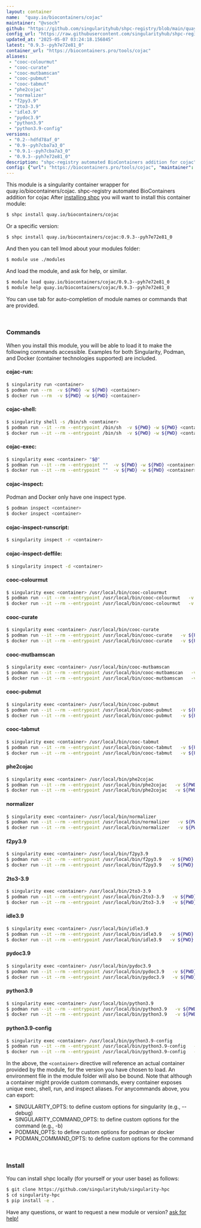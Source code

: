 ```yaml
---
layout: container
name:  "quay.io/biocontainers/cojac"
maintainer: "@vsoch"
github: "https://github.com/singularityhub/shpc-registry/blob/main/quay.io/biocontainers/cojac/container.yaml"
config_url: "https://raw.githubusercontent.com/singularityhub/shpc-registry/main/quay.io/biocontainers/cojac/container.yaml"
updated_at: "2025-05-07 03:24:18.156845"
latest: "0.9.3--pyh7e72e81_0"
container_url: "https://biocontainers.pro/tools/cojac"
aliases:
 - "cooc-colourmut"
 - "cooc-curate"
 - "cooc-mutbamscan"
 - "cooc-pubmut"
 - "cooc-tabmut"
 - "phe2cojac"
 - "normalizer"
 - "f2py3.9"
 - "2to3-3.9"
 - "idle3.9"
 - "pydoc3.9"
 - "python3.9"
 - "python3.9-config"
versions:
 - "0.2--hdfd78af_0"
 - "0.9--pyh7cba7a3_0"
 - "0.9.1--pyh7cba7a3_0"
 - "0.9.3--pyh7e72e81_0"
description: "shpc-registry automated BioContainers addition for cojac"
config: {"url": "https://biocontainers.pro/tools/cojac", "maintainer": "@vsoch", "description": "shpc-registry automated BioContainers addition for cojac", "latest": {"0.9.3--pyh7e72e81_0": "sha256:81713a4150161b1c0a95b5ba311acb305e150a3382a1dbf8b5d30fa1474556a8"}, "tags": {"0.2--hdfd78af_0": "sha256:8455969a912054a6fa222c3c36143d327b51fe9904035390d5d36bd8731c47db", "0.9--pyh7cba7a3_0": "sha256:8e3a7cd864dc6192e5458b3c4863166472c7e160accaf93f43c8ceae76b4a498", "0.9.1--pyh7cba7a3_0": "sha256:e1814a5faf1711921c048073b1480fe64296208fe8c69815a9b344157497e79a", "0.9.3--pyh7e72e81_0": "sha256:81713a4150161b1c0a95b5ba311acb305e150a3382a1dbf8b5d30fa1474556a8"}, "docker": "quay.io/biocontainers/cojac", "aliases": {"cooc-colourmut": "/usr/local/bin/cooc-colourmut", "cooc-curate": "/usr/local/bin/cooc-curate", "cooc-mutbamscan": "/usr/local/bin/cooc-mutbamscan", "cooc-pubmut": "/usr/local/bin/cooc-pubmut", "cooc-tabmut": "/usr/local/bin/cooc-tabmut", "phe2cojac": "/usr/local/bin/phe2cojac", "normalizer": "/usr/local/bin/normalizer", "f2py3.9": "/usr/local/bin/f2py3.9", "2to3-3.9": "/usr/local/bin/2to3-3.9", "idle3.9": "/usr/local/bin/idle3.9", "pydoc3.9": "/usr/local/bin/pydoc3.9", "python3.9": "/usr/local/bin/python3.9", "python3.9-config": "/usr/local/bin/python3.9-config"}}
---
```


This module is a singularity container wrapper for quay.io/biocontainers/cojac.
shpc-registry automated BioContainers addition for cojac
After [installing shpc](#install) you will want to install this container module:


```bash
$ shpc install quay.io/biocontainers/cojac
```

Or a specific version:

```bash
$ shpc install quay.io/biocontainers/cojac:0.9.3--pyh7e72e81_0
```

And then you can tell lmod about your modules folder:

```bash
$ module use ./modules
```

And load the module, and ask for help, or similar.

```bash
$ module load quay.io/biocontainers/cojac/0.9.3--pyh7e72e81_0
$ module help quay.io/biocontainers/cojac/0.9.3--pyh7e72e81_0
```

You can use tab for auto-completion of module names or commands that are provided.

<br>

### Commands

When you install this module, you will be able to load it to make the following commands accessible.
Examples for both Singularity, Podman, and Docker (container technologies supported) are included.

#### cojac-run:

```bash
$ singularity run <container>
$ podman run --rm  -v ${PWD} -w ${PWD} <container>
$ docker run --rm  -v ${PWD} -w ${PWD} <container>
```

#### cojac-shell:

```bash
$ singularity shell -s /bin/sh <container>
$ podman run --it --rm --entrypoint /bin/sh  -v ${PWD} -w ${PWD} <container>
$ docker run --it --rm --entrypoint /bin/sh  -v ${PWD} -w ${PWD} <container>
```

#### cojac-exec:

```bash
$ singularity exec <container> "$@"
$ podman run --it --rm --entrypoint ""  -v ${PWD} -w ${PWD} <container> "$@"
$ docker run --it --rm --entrypoint ""  -v ${PWD} -w ${PWD} <container> "$@"
```

#### cojac-inspect:

Podman and Docker only have one inspect type.

```bash
$ podman inspect <container>
$ docker inspect <container>
```

#### cojac-inspect-runscript:

```bash
$ singularity inspect -r <container>
```

#### cojac-inspect-deffile:

```bash
$ singularity inspect -d <container>
```


#### cooc-colourmut

```bash
$ singularity exec <container> /usr/local/bin/cooc-colourmut
$ podman run --it --rm --entrypoint /usr/local/bin/cooc-colourmut   -v ${PWD} -w ${PWD} <container> -c " $@"
$ docker run --it --rm --entrypoint /usr/local/bin/cooc-colourmut   -v ${PWD} -w ${PWD} <container> -c " $@"
```


#### cooc-curate

```bash
$ singularity exec <container> /usr/local/bin/cooc-curate
$ podman run --it --rm --entrypoint /usr/local/bin/cooc-curate   -v ${PWD} -w ${PWD} <container> -c " $@"
$ docker run --it --rm --entrypoint /usr/local/bin/cooc-curate   -v ${PWD} -w ${PWD} <container> -c " $@"
```


#### cooc-mutbamscan

```bash
$ singularity exec <container> /usr/local/bin/cooc-mutbamscan
$ podman run --it --rm --entrypoint /usr/local/bin/cooc-mutbamscan   -v ${PWD} -w ${PWD} <container> -c " $@"
$ docker run --it --rm --entrypoint /usr/local/bin/cooc-mutbamscan   -v ${PWD} -w ${PWD} <container> -c " $@"
```


#### cooc-pubmut

```bash
$ singularity exec <container> /usr/local/bin/cooc-pubmut
$ podman run --it --rm --entrypoint /usr/local/bin/cooc-pubmut   -v ${PWD} -w ${PWD} <container> -c " $@"
$ docker run --it --rm --entrypoint /usr/local/bin/cooc-pubmut   -v ${PWD} -w ${PWD} <container> -c " $@"
```


#### cooc-tabmut

```bash
$ singularity exec <container> /usr/local/bin/cooc-tabmut
$ podman run --it --rm --entrypoint /usr/local/bin/cooc-tabmut   -v ${PWD} -w ${PWD} <container> -c " $@"
$ docker run --it --rm --entrypoint /usr/local/bin/cooc-tabmut   -v ${PWD} -w ${PWD} <container> -c " $@"
```


#### phe2cojac

```bash
$ singularity exec <container> /usr/local/bin/phe2cojac
$ podman run --it --rm --entrypoint /usr/local/bin/phe2cojac   -v ${PWD} -w ${PWD} <container> -c " $@"
$ docker run --it --rm --entrypoint /usr/local/bin/phe2cojac   -v ${PWD} -w ${PWD} <container> -c " $@"
```


#### normalizer

```bash
$ singularity exec <container> /usr/local/bin/normalizer
$ podman run --it --rm --entrypoint /usr/local/bin/normalizer   -v ${PWD} -w ${PWD} <container> -c " $@"
$ docker run --it --rm --entrypoint /usr/local/bin/normalizer   -v ${PWD} -w ${PWD} <container> -c " $@"
```


#### f2py3.9

```bash
$ singularity exec <container> /usr/local/bin/f2py3.9
$ podman run --it --rm --entrypoint /usr/local/bin/f2py3.9   -v ${PWD} -w ${PWD} <container> -c " $@"
$ docker run --it --rm --entrypoint /usr/local/bin/f2py3.9   -v ${PWD} -w ${PWD} <container> -c " $@"
```


#### 2to3-3.9

```bash
$ singularity exec <container> /usr/local/bin/2to3-3.9
$ podman run --it --rm --entrypoint /usr/local/bin/2to3-3.9   -v ${PWD} -w ${PWD} <container> -c " $@"
$ docker run --it --rm --entrypoint /usr/local/bin/2to3-3.9   -v ${PWD} -w ${PWD} <container> -c " $@"
```


#### idle3.9

```bash
$ singularity exec <container> /usr/local/bin/idle3.9
$ podman run --it --rm --entrypoint /usr/local/bin/idle3.9   -v ${PWD} -w ${PWD} <container> -c " $@"
$ docker run --it --rm --entrypoint /usr/local/bin/idle3.9   -v ${PWD} -w ${PWD} <container> -c " $@"
```


#### pydoc3.9

```bash
$ singularity exec <container> /usr/local/bin/pydoc3.9
$ podman run --it --rm --entrypoint /usr/local/bin/pydoc3.9   -v ${PWD} -w ${PWD} <container> -c " $@"
$ docker run --it --rm --entrypoint /usr/local/bin/pydoc3.9   -v ${PWD} -w ${PWD} <container> -c " $@"
```


#### python3.9

```bash
$ singularity exec <container> /usr/local/bin/python3.9
$ podman run --it --rm --entrypoint /usr/local/bin/python3.9   -v ${PWD} -w ${PWD} <container> -c " $@"
$ docker run --it --rm --entrypoint /usr/local/bin/python3.9   -v ${PWD} -w ${PWD} <container> -c " $@"
```


#### python3.9-config

```bash
$ singularity exec <container> /usr/local/bin/python3.9-config
$ podman run --it --rm --entrypoint /usr/local/bin/python3.9-config   -v ${PWD} -w ${PWD} <container> -c " $@"
$ docker run --it --rm --entrypoint /usr/local/bin/python3.9-config   -v ${PWD} -w ${PWD} <container> -c " $@"
```



In the above, the `<container>` directive will reference an actual container provided
by the module, for the version you have chosen to load. An environment file in the
module folder will also be bound. Note that although a container
might provide custom commands, every container exposes unique exec, shell, run, and
inspect aliases. For anycommands above, you can export:

 - SINGULARITY_OPTS: to define custom options for singularity (e.g., --debug)
 - SINGULARITY_COMMAND_OPTS: to define custom options for the command (e.g., -b)
 - PODMAN_OPTS: to define custom options for podman or docker
 - PODMAN_COMMAND_OPTS: to define custom options for the command

<br>

### Install

You can install shpc locally (for yourself or your user base) as follows:

```bash
$ git clone https://github.com/singularityhub/singularity-hpc
$ cd singularity-hpc
$ pip install -e .
```

Have any questions, or want to request a new module or version? [ask for help!](https://github.com/singularityhub/singularity-hpc/issues)